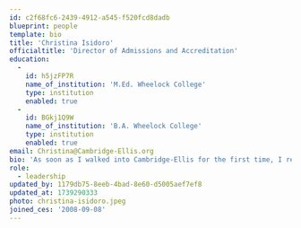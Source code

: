 ```yaml
---
id: c2f68fc6-2439-4912-a545-f520fcd8dadb
blueprint: people
template: bio
title: 'Christina Isidoro'
officialtitle: 'Director of Admissions and Accreditation'
education:
  -
    id: h5jzFP7R
    name_of_institution: 'M.Ed. Wheelock College'
    type: institution
    enabled: true
  -
    id: BGkj1Q9W
    name_of_institution: 'B.A. Wheelock College'
    type: institution
    enabled: true
email: Christina@Cambridge-Ellis.org
bio: 'As soon as I walked into Cambridge-Ellis for the first time, I realized this was a very special place. I began working at CES the Summer of 2008 as a toddler teacher and never looked back! I have taught in many CES classrooms over the years, and I’ve had the wonderful privilege of providing all four of my children the opportunity to grow here as well. I just had to share this experience with the wider community, and as the Associate Director of Admissions, I get to do exactly that! My family is very important to me, so when I’m not at CES I soak up every moment with my husband and four children.'
role:
  - leadership
updated_by: 1179db75-8eeb-4bad-8e60-d5005aef7ef8
updated_at: 1739290333
photo: christina-isidoro.jpeg
joined_ces: '2008-09-08'
---
```

